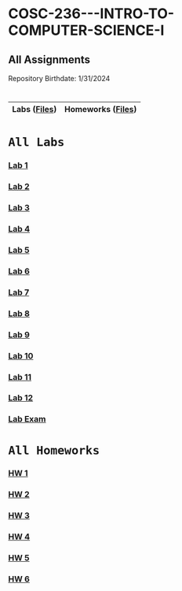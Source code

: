 # COSC-236---INTRO-TO-COMPUTER-SCIENCE-I
## All Assignments
Repository Birthdate: 1/31/2024


#
| Labs ([Files](https://github.com/Bab-exe/COSC-236---INTRO-TO-COMPUTER-SCIENCE-I/tree/README/COSC%20236%20-%20Labs)) | Homeworks ([Files](https://github.com/Bab-exe/COSC-236---INTRO-TO-COMPUTER-SCIENCE-I/tree/README/COSC%20236%20-%20Homeworks)) 
| - | - |


# **`All Labs`**
 ### [Lab 1](https://github.com/Bab-exe/COSC-236---INTRO-TO-COMPUTER-SCIENCE-I/tree/2a938eb2bbee3971911158aaefda8d6e7956be67/COSC%20236%20-%20Labs/LAB%201) 
    
 ### [Lab 2](https://github.com/Bab-exe/COSC-236---INTRO-TO-COMPUTER-SCIENCE-I/tree/README/COSC%20236%20-%20Labs/LAB%202)
    
 ### [Lab 3](https://github.com/Bab-exe/COSC-236---INTRO-TO-COMPUTER-SCIENCE-I/tree/README/COSC%20236%20-%20Labs/LAB%203)
    
 ### [Lab 4](https://github.com/Bab-exe/COSC-236---INTRO-TO-COMPUTER-SCIENCE-I/tree/README/COSC%20236%20-%20Labs/LAB%204)

 ### [Lab 5](https://github.com/Bab-exe/COSC-236---INTRO-TO-COMPUTER-SCIENCE-I/tree/README/COSC%20236%20-%20Labs/LAB%205)
    
 ### [Lab 6](https://github.com/Bab-exe/COSC-236---INTRO-TO-COMPUTER-SCIENCE-I/tree/README/COSC%20236%20-%20Labs/LAB%206)
    
 ### [Lab 7](https://github.com/Bab-exe/COSC-236---INTRO-TO-COMPUTER-SCIENCE-I/tree/README/COSC%20236%20-%20Labs/LAB%207) 
   
 ### [Lab 8](https://github.com/Bab-exe/COSC-236---INTRO-TO-COMPUTER-SCIENCE-I/tree/README/COSC%20236%20-%20Labs/LAB%208)
    
 ### [Lab 9](https://github.com/Bab-exe/COSC-236---INTRO-TO-COMPUTER-SCIENCE-I/tree/README/COSC%20236%20-%20Labs/LAB%209)
    
 ### [Lab 10](https://github.com/Bab-exe/COSC-236---INTRO-TO-COMPUTER-SCIENCE-I/tree/README/COSC%20236%20-%20Labs/LAB%2010)
    
 ### [Lab 11](https://github.com/Bab-exe/COSC-236---INTRO-TO-COMPUTER-SCIENCE-I/tree/README/COSC%20236%20-%20Labs/LAB%2011)
    
 ### [Lab 12](https://github.com/Bab-exe/COSC-236---INTRO-TO-COMPUTER-SCIENCE-I/tree/README/COSC%20236%20-%20Labs/LAB%2012)

 ### [Lab Exam](https://github.com/Bab-exe/COSC-236---INTRO-TO-COMPUTER-SCIENCE-I/tree/README/COSC%20236%20-%20Labs/Lab%20Exam)

    
# **`All Homeworks`**
 ### [HW 1](https://github.com/Bab-exe/COSC-236---INTRO-TO-COMPUTER-SCIENCE-I/tree/README/COSC%20236%20-%20Homeworks/HW%201)
    
 ### [HW 2](https://github.com/Bab-exe/COSC-236---INTRO-TO-COMPUTER-SCIENCE-I/tree/README/COSC%20236%20-%20Homeworks/HW%202)
    
 ### [HW 3](https://github.com/Bab-exe/COSC-236---INTRO-TO-COMPUTER-SCIENCE-I/tree/README/COSC%20236%20-%20Homeworks/HW%203)
    
 ### [HW 4](https://github.com/Bab-exe/COSC-236---INTRO-TO-COMPUTER-SCIENCE-I/tree/README/COSC%20236%20-%20Homeworks/HW%204)

 ### [HW 5](https://github.com/Bab-exe/COSC-236---INTRO-TO-COMPUTER-SCIENCE-I/tree/README/COSC%20236%20-%20Homeworks/HW%205)

 ### [HW 6](https://github.com/Bab-exe/COSC-236---INTRO-TO-COMPUTER-SCIENCE-I/tree/README/COSC%20236%20-%20Homeworks/HW%206)
    
